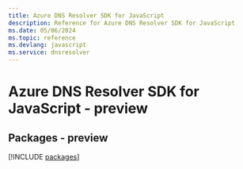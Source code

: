 ```yaml
---
title: Azure DNS Resolver SDK for JavaScript
description: Reference for Azure DNS Resolver SDK for JavaScript
ms.date: 05/06/2024
ms.topic: reference
ms.devlang: javascript
ms.service: dnsresolver
---
```

# Azure DNS Resolver SDK for JavaScript - preview
## Packages - preview
[!INCLUDE [packages](dns-resolver-index.md)]